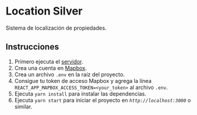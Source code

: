 # Location Silver

Sistema de localización de propiedades.



## Instrucciones

1. Primero ejecuta el [servidor](https://github.com/elvstejd/location-silver-backend).
2. Crea una cuenta en [Mapbox](https://www.mapbox.com/).
3. Crea un archivo `.env` en la raíz del proyecto. 
4. Consigue tu token de acceso Mapbox y agrega la línea `REACT_APP_MAPBOX_ACCESS_TOKEN=<your_token>` al archivo `.env`.
5. Ejecuta `yarn install` para instalar las dependencias. 
6. Ejecuta `yarn start` para iniciar el proyecto en *`http://localhost:3000`* o similar. 

